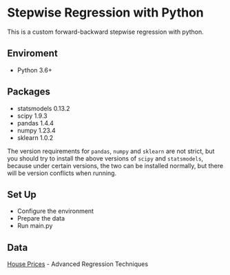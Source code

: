 # Stepwise Regression with Python
This is a custom forward-backward stepwise regression with python.

## Enviroment

- Python 3.6+

## Packages

- statsmodels 0.13.2
- scipy 1.9.3
- pandas 1.4.4
- numpy 1.23.4
- sklearn 1.0.2

The version requirements for `pandas`, `numpy` and `sklearn` are not strict, but you should try to install the above versions of `scipy` and `statsmodels`, because under certain versions, the two can be installed normally, but there will be version conflicts when running.

## Set Up

- Configure the environment
- Prepare the data
- Run main.py

## Data

[House Prices](https://www.kaggle.com/competitions/house-prices-advanced-regression-techniques) - Advanced Regression Techniques
